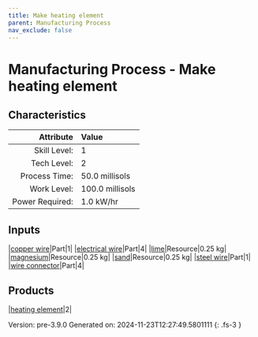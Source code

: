 ```yaml
---
title: Make heating element
parent: Manufacturing Process
nav_exclude: false
---
```

# Manufacturing Process - Make heating element


## Characteristics

| Attribute      | Value |
|--------:|:------|
|Skill Level:|1|
|Tech Level:|2|
|Process Time:|50.0 millisols|
|Work Level:|100.0 millisols|
|Power Required:|1.0 kW/hr|

## Inputs

|[copper wire](../part/copper-wire.html)|Part|1|
|[electrical wire](../part/electrical-wire.html)|Part|4|
|[lime](../resource/lime.html)|Resource|0.25 kg|
|[magnesium](../resource/magnesium.html)|Resource|0.25 kg|
|[sand](../resource/sand.html)|Resource|0.25 kg|
|[steel wire](../part/steel-wire.html)|Part|1|
|[wire connector](../part/wire-connector.html)|Part|4|

## Products

|[heating element](../part/heating-element.html)|2|


Version: pre-3.9.0 Generated on: 2024-11-23T12:27:49.5801111
{: .fs-3 }

